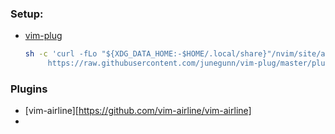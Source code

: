 ### Setup:

- [vim-plug](https://github.com/junegunn/vim-plug)
  ```bash
  sh -c 'curl -fLo "${XDG_DATA_HOME:-$HOME/.local/share}"/nvim/site/autoload/plug.vim --create-dirs \
       https://raw.githubusercontent.com/junegunn/vim-plug/master/plug.vim'
  ```


### Plugins

- [vim-airline][https://github.com/vim-airline/vim-airline]
-

